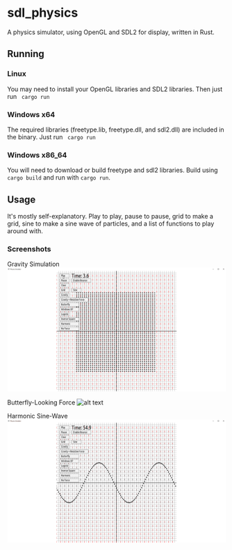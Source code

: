 # sdl_physics
A physics simulator, using OpenGL and SDL2 for display, written in Rust.

## Running
### Linux
You may need to install your OpenGL libraries and SDL2 libraries. Then just run 
` cargo run`
### Windows x64
The required libraries (freetype.lib, freetype.dll, and sdl2.dll) are included in the binary. Just run 
` cargo run`
### Windows x86_64
You will need to download or build freetype and sdl2 libraries. Build using ` cargo build` and run with `cargo run`.

## Usage
It's mostly self-explanatory. Play to play, pause to pause, grid to make a grid, sine to make a sine wave of particles, and a list of functions to play around with.

### Screenshots
Gravity Simulation
![alt text](https://raw.githubusercontent.com/PerpetualColor/sdl_physics/master/screenshots/gravity.gif "Gravity Simulation")

Butterfly-Looking Force
![alt text](https://raw.githubusercontent.com/PerpetualColor/sdl_physics/master/screenshots/butterfly.gif "Butterfly Simulation")

Harmonic Sine-Wave
![alt text](https://raw.githubusercontent.com/PerpetualColor/sdl_physics/master/screenshots/harmonic_sine.gif "Harmonic Sine Wave Simulation")
